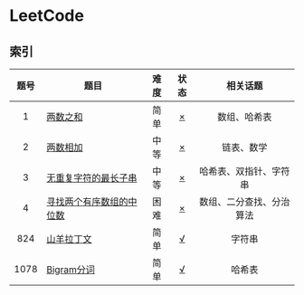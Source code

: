 # LeetCode

## 索引

| 题号 |题目| 难度 | 状态 |相关话题|
|:--:|---| :--: |:--: | :--: |
|1|[两数之和](https://leetcode-cn.com/problems/two-sum)|简单|[×]()|数组、哈希表|
|2|[两数相加](https://leetcode-cn.com/problems/add-two-numbers/)|中等|[×]()|链表、数学|
|3|[无重复字符的最长子串](https://leetcode-cn.com/problems/longest-substring-without-repeating-characters) |中等|[×]()|哈希表、双指针、字符串|
|4|[寻找两个有序数组的中位数](https://leetcode-cn.com/problems/median-of-two-sorted-arrays/)|困难|[×]()|数组、二分查找、分治算法|
|824|[山羊拉丁文](https://leetcode-cn.com/problems/goat-latin/)|简单|[√](./Code/0824-Goat)|字符串|
|1078|[Bigram分词](https://leetcode-cn.com/problems/occurrences-after-bigram/)|简单|[√](.Code/1078-Bigram)|哈希表|



 






